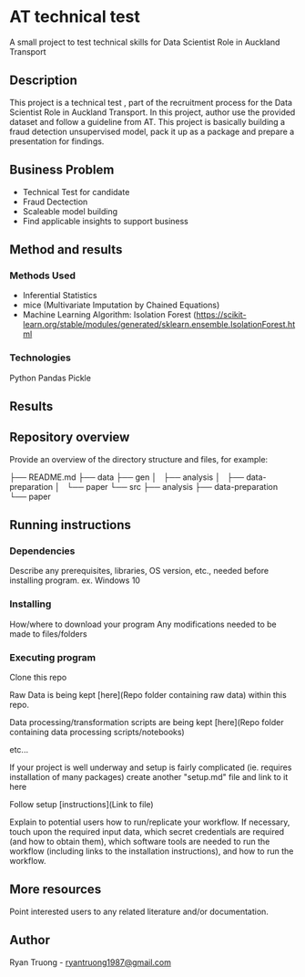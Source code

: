 # AT technical test

A small project to test technical skills for Data Scientist Role in Auckland Transport

## Description

This project is a technical test , part of the recruitment process for the Data Scientist Role in Auckland Transport. In this project, author use the provided dataset and follow a guideline from AT. This project is basically building a fraud detection unsupervised model, pack it up as a package and prepare a presentation for findings. 

## Business Problem

* Technical Test for candidate
* Fraud Dectection
* Scaleable model building
* Find applicable insights to support business 

## Method and results

### Methods Used
* Inferential Statistics
* mice (Multivariate Imputation by Chained Equations)
* Machine Learning Algorithm: Isolation Forest (https://scikit-learn.org/stable/modules/generated/sklearn.ensemble.IsolationForest.html

### Technologies
Python
Pandas
Pickle

## Results


## Repository overview

Provide an overview of the directory structure and files, for example:

├── README.md
├── data
├── gen
│   ├── analysis
│   ├── data-preparation
│   └── paper
└── src
    ├── analysis
    ├── data-preparation
    └── paper


## Running instructions

### Dependencies
Describe any prerequisites, libraries, OS version, etc., needed before installing program.
ex. Windows 10
### Installing
How/where to download your program
Any modifications needed to be made to files/folders
### Executing program
Clone this repo

Raw Data is being kept [here](Repo folder containing raw data) within this repo.

Data processing/transformation scripts are being kept [here](Repo folder containing data processing scripts/notebooks)

etc...

If your project is well underway and setup is fairly complicated (ie. requires installation of many packages) create another "setup.md" file and link to it here

Follow setup [instructions](Link to file)


Explain to potential users how to run/replicate your workflow. If necessary, touch upon the required input data, which secret credentials are required (and how to obtain them), which software tools are needed to run the workflow (including links to the installation instructions), and how to run the workflow.




## More resources

Point interested users to any related literature and/or documentation.


## Author
Ryan Truong - ryantruong1987@gmail.com




